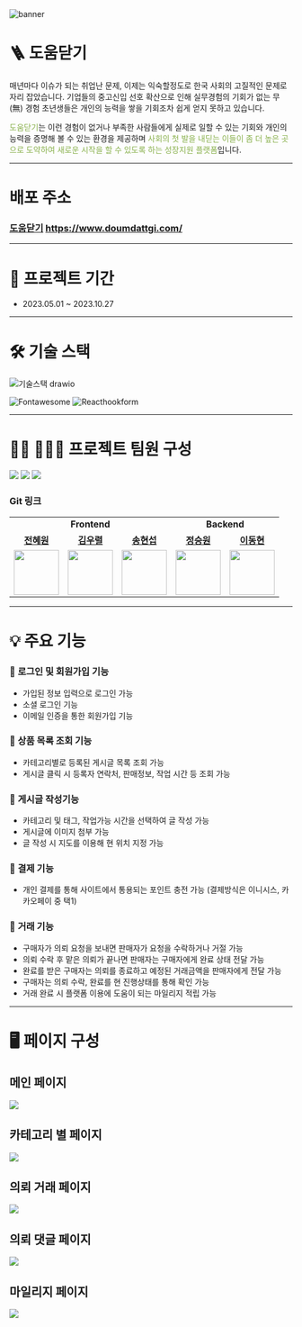<img src="https://i.postimg.cc/50wjX27B/doumdattgi-banner.png" alt="banner" />

# 🪜 도움닫기
매년마다 이슈가 되는 취업난 문제,
이제는 익숙할정도로 한국 사회의 고질적인 문제로 자리 잡았습니다. 
기업들의 중고신입 선호 확산으로 인해 실무경험의 기회가 없는 무(無) 경험 초년생들은 
개인의 능력을 쌓을 기회조차 쉽게 얻지 못하고 있습니다.

<span style="color: #88b04b">도움닫기</span>는 이런 경험이 없거나 부족한 사람들에게 실제로 일할 수 있는 기회와 개인의 능력을 증명해 볼 수 있는 환경을 제공하며 <span style="color: #88b04b">사회의 첫 발을 내딛는 이들이 좀 더 높은 곳으로 도약하여 새로운 시작을 할 수 있도록 하는 성장지원 플랫폼</span>입니다.

---
# 배포 주소
### [도움닫기](https://www.doumdattgi.com/) https://www.doumdattgi.com/

---
# 📆 프로젝트 기간

- 2023.05.01 ~ 2023.10.27

---
# 🛠 기술 스택

![기술스택 drawio](https://github.com/code-bootcamp/doumdattgi_server/assets/115931848/9daf97d2-60fe-4c51-a51d-afb45d76035d)

![Fontawesome](https://img.shields.io/badge/fontawesome-339AF0?style=for-the-badge&logo=fontawesome&logoColor=white)
![Reacthookform](https://img.shields.io/badge/reacthookform-EC5990?style=for-the-badge&logo=reacthookform&logoColor=white)
<br>

---
# 🧑‍💻 👩🏻‍💻 프로젝트 팀원 구성
 
![](https://velog.velcdn.com/images/cometes/post/08813667-eeca-4211-b7bb-902008c5f581/image.jpeg)
![](https://velog.velcdn.com/images/cometes/post/0cdbf860-d03f-4a1c-a50d-e27fce2edfd2/image.png)
![](https://velog.velcdn.com/images/cometes/post/a3dbd815-6790-434b-b2e6-a29110e9b446/image.png)

### Git 링크
 <table>
    <tr>
      <td colspan='3' align="center">
        <b>Frontend</b>
      </td>
            <td colspan='2' align="center">
        <b>Backend</b>
      </td>
    </tr>
    <tr>
     <td align="center"><b><a href="https://github.com/cometes">전혜원</a></b></td>
     <td align="center"><b><a href="https://github.com/wooryeol">김우렬</a></b></td>
     <td align="center"><b><a href="https://github.com/Songhyunseop">송현섭</a></b></td>
           <td align="center"><b><a href="https://github.com/jswon-jung">정승원</a></b></td>
     <td align="center"><b><a href="https://github.com/orca7142">이동현</a></b></td>
   </tr>
   <tr>
     <td align="center"><a href="https://github.com/cometes"><img src="https://velog.velcdn.com/images/cometes/post/f82a7726-4462-4e7b-a49f-4cb2a5f70bb1/image.png" width="80px" /></a></td>
     <td align="center"><a href="https://github.com/wooryeol"><img src="https://velog.velcdn.com/images/cometes/post/89918ada-c1e0-4743-bc93-d529f815a384/image.png" width="80px" /></a></td>
     <td align="center"><a href="https://github.com/Songhyunseop"><img src="https://velog.velcdn.com/images/cometes/post/804629dd-a8a8-4f8f-bd60-aeb36306350c/image.png" width="80px" /></a>
            <td align="center"><a href="https://github.com/jswon-jung"><img src="https://velog.velcdn.com/images/cometes/post/aad5187d-d262-4837-934d-8e414d644c77/image.png" width="80px" /></a>
     <td align="center"><a href="https://github.com/orca7142"><img src="https://velog.velcdn.com/images/cometes/post/9c6c9b67-69f0-458d-8a39-cae69ca482da/image.png" width="80px" /></a></td>
   </tr>
      <tr>
   </tr>
 </table>

---
 # 💡 주요 기능
 ### 🎯 **로그인 및 회원가입 기능**

 - 가입된 정보 입력으로 로그인 가능
 - 소셜 로그인 기능
 - 이메일 인증을 통한 회원가입 기능


 ### 🎯 **상품 목록 조회 기능**
 
 - 카테고리별로 등록된 게시글 목록 조회 가능
 - 게시글 클릭 시 등록자 연락처, 판매정보, 작업 시간 등 조회 가능
 

 ### 🎯 **게시글 작성기능**
 
 - 카테고리 및 태그, 작업가능 시간을 선택하여 글 작성 가능
 - 게시글에 이미지 첨부 가능
 - 글 작성 시 지도를 이용해 현 위치 지정 가능


 ### 🎯 **결제 기능**
 
 - 개인 결제를 통해 사이트에서 통용되는 포인트 충전 가능 (결제방식은 이니시스, 카카오페이 중 택1)


 ### 🎯 **거래 기능**
 
 - 구매자가 의뢰 요청을 보내면 판매자가 요청을 수락하거나 거절 가능
 - 의뢰 수락 후 맡은 의뢰가 끝나면 판매자는 구매자에게 완료 상태 전달 가능
 - 완료를 받은 구매자는 의뢰를 종료하고 예정된 거래금액을 판매자에게 전달 가능
 - 구매자는 의뢰 수락, 완료를 현 진행상태를 통해 확인 가능
 - 거래 완료 시 플랫폼 이용에 도움이 되는 마일리지 적립 가능

---
# 🖥️ 페이지 구성

## 메인 페이지
![](https://velog.velcdn.com/images/cometes/post/d7fbf117-836f-4d7c-9ebf-93d1629be7c8/image.gif)

## 카테고리 별 페이지
![](https://velog.velcdn.com/images/cometes/post/82f58fc3-e849-4477-90c1-79c927ae416e/image.gif)

## 의뢰 거래 페이지
![](https://velog.velcdn.com/images/cometes/post/857d5810-4c71-40c0-af73-31bc6419514e/image.gif)


## 의뢰 댓글 페이지
![](https://velog.velcdn.com/images/cometes/post/a129873e-8d98-4cda-8906-7bdec93d753e/image.gif)

## 마일리지 페이지
![](https://velog.velcdn.com/images/cometes/post/8394500e-a415-4823-a1f5-e5e4558660f2/image.gif)

